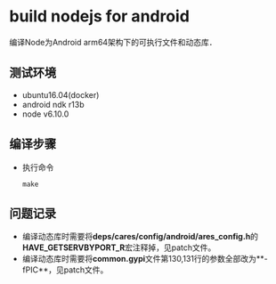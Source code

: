 # build nodejs for android
编译Node为Android arm64架构下的可执行文件和动态库．

## 测试环境
* ubuntu16.04(docker)
* android ndk r13b
* node v6.10.0

## 编译步骤
* 执行命令
  ```shell
  make
  ```
## 问题记录
* 编译动态库时需要将**deps/cares/config/android/ares_config.h**的**HAVE_GETSERVBYPORT_R**宏注释掉，见patch文件。
* 编译动态库时需要将**common.gypi**文件第130,131行的参数全部改为**-fPIC**，见patch文件。

